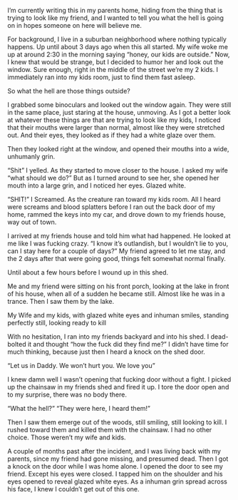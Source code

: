 




I’m currently writing this in my parents home, hiding from the thing that is trying to look like my friend, and I wanted to tell you what the hell is going on in hopes someone on here will believe me.

For background, I live in a suburban neighborhood where nothing typically happens. Up until about 3 days ago when this all started. My wife woke me up at around 2:30 in the morning saying “honey, our kids are outside.”
Now, I knew that would be strange, but I decided to humor her and look out the window. Sure enough, right in the middle of the street we’re my 2 kids. I immediately ran into my kids room, just to find them fast asleep.

So what the hell are those things outside?

I grabbed some binoculars and looked out the window again. They were still in the same place, just staring at the house, unmoving. As I got a better look at whatever these things are that are trying to look like my kids, I noticed that their mouths were larger than normal, almost like they were stretched out. And their eyes, they looked as if they had a white glaze over them.

Then they looked right at the window, and opened their mouths into a wide, unhumanly grin. 

“Shit” I yelled. As they started to move closer to the house. I asked my wife “what should we do?” But as I turned around to see her, she opened her mouth into a large grin, and I noticed her eyes. Glazed white.

“SHIT!” I Screamed. As the creature ran toward my kids room. All I heard were screams and blood splatters before I ran out the back door of my home, rammed the keys into my car, and drove down to my friends house, way out of town.

I arrived at my friends house and told him what had happened. He looked at me like I was fucking crazy. “I know it’s outlandish, but I wouldn’t lie to you, can I stay here for a couple of days?” My friend agreed to let me stay, and the 2 days after that were going good, things felt somewhat normal finally.

Until about a few hours before I wound up in this shed.

Me and my friend were sitting on his front porch, looking at the lake in front of his house, when all of a sudden he became still. Almost like he was in a trance. Then I saw them by the lake.

My Wife and my kids, with glazed white eyes and inhuman smiles, standing perfectly still, looking ready to kill

With no hesitation, I ran into my friends backyard and into his shed. I dead-bolted it and thought “how the fuck did they find me?” I didn’t have time for much thinking, because just then I heard a knock on the shed door.

“Let us in Daddy. We won’t hurt you. We love you”

I knew damn well I wasn’t opening that fucking door without a fight. I picked up the chainsaw in my friends shed and fired it up. I tore the door open and to my surprise, there was no body there.

“What the hell?” “They were here, I heard them!”
  
Then I saw them emerge out of the woods, still smiling, still looking to kill. I rushed toward them and killed them with the chainsaw. I had no other choice. Those weren’t my wife and kids.

A couple of months past after the incident, and I was living back with my parents, since my friend had gone missing, and presumed dead. Then I got a knock on the door while I was home alone. I opened the door to see my friend. Except his eyes were closed. I tapped him on the shoulder and his eyes opened to reveal glazed white eyes. As a inhuman grin spread across his face, I knew I couldn’t get out of this one.